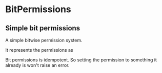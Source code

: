 # BitPermissions

## Simple bit permissions
A simple bitwise permission system.

It represents the permissions as 

Bit permissions is idempotent. So setting the permission to something it already is won't raise an error.
